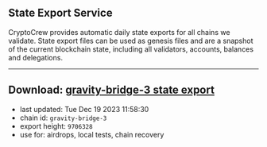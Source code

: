 ## State Export Service
CryptoCrew provides automatic daily state exports for all chains we validate. State export files can be used as genesis files and are a snapshot of the current blockchain state, including all validators, accounts, balances and delegations.

---
**Download: [gravity-bridge-3 state export](https://dl.ccvalidators.com/SERVICE/gravitybridge/gravity-bridge-3_export_9706328.json)**
---

- last updated: Tue Dec 19 2023 11:58:30
- chain id: `gravity-bridge-3`
- export height: `9706328`
- use for: airdrops, local tests, chain recovery
